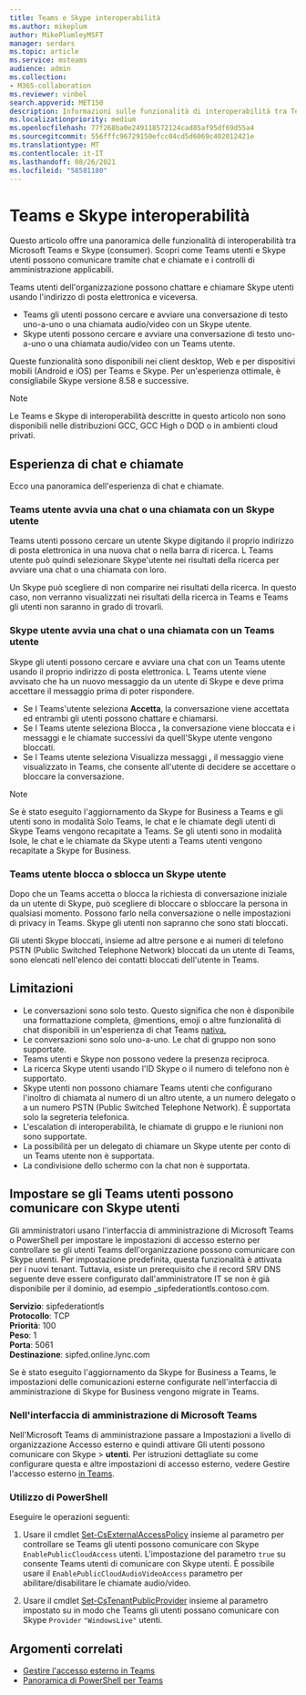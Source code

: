 ```yaml
---
title: Teams e Skype interoperabilità
ms.author: mikeplum
author: MikePlumleyMSFT
manager: serdars
ms.topic: article
ms.service: msteams
audience: admin
ms.collection:
- M365-collaboration
ms.reviewer: vinbel
search.appverid: MET150
description: Informazioni sulle funzionalità di interoperabilità tra Teams utenti dell'organizzazione e Skype utenti (consumer).
ms.localizationpriority: medium
ms.openlocfilehash: 77f268ba0e249118572124cad85af95df69d55a4
ms.sourcegitcommit: 556fffc96729150efcc04cd5d6069c402012421e
ms.translationtype: MT
ms.contentlocale: it-IT
ms.lasthandoff: 08/26/2021
ms.locfileid: "58581180"
---
```

# <a name="teams-and-skype-interoperability"></a>Teams e Skype interoperabilità

Questo articolo offre una panoramica delle funzionalità di interoperabilità tra Microsoft Teams e Skype (consumer). Scopri come Teams utenti e Skype utenti possono comunicare tramite chat e chiamate e i controlli di amministrazione applicabili.

Teams utenti dell'organizzazione possono chattare e chiamare Skype utenti usando l'indirizzo di posta elettronica e viceversa.

- Teams gli utenti possono cercare e avviare una conversazione di testo uno-a-uno o una chiamata audio/video con un Skype utente.
- Skype utenti possono cercare e avviare una conversazione di testo uno-a-uno o una chiamata audio/video con un Teams utente.

Queste funzionalità sono disponibili nei client desktop, Web e per dispositivi mobili (Android e iOS) per Teams e Skype. Per un'esperienza ottimale, è consigliabile Skype versione 8.58 e successive.

> [!NOTE]
> Le Teams e Skype di interoperabilità descritte in questo articolo non sono disponibili nelle distribuzioni GCC, GCC High o DOD o in ambienti cloud privati.

## <a name="chat-and-calling-experience"></a>Esperienza di chat e chiamate

Ecco una panoramica dell'esperienza di chat e chiamate.

### <a name="teams-user-starts-a-chat-or-call-with-a-skype-user"></a>Teams utente avvia una chat o una chiamata con un Skype utente

Teams utenti possono cercare un utente Skype digitando il proprio indirizzo di posta elettronica in una nuova chat o nella barra di ricerca.  L Teams utente può quindi selezionare Skype'utente nei risultati della ricerca per avviare una chat o una chiamata con loro.

Un Skype può scegliere di non comparire nei risultati della ricerca. In questo caso, non verranno visualizzati nei risultati della ricerca in Teams e Teams gli utenti non saranno in grado di trovarli.

### <a name="skype-user-starts-a-chat-or-call-with-a-teams-user"></a>Skype utente avvia una chat o una chiamata con un Teams utente

Skype gli utenti possono cercare e avviare una chat con un Teams utente usando il proprio indirizzo di posta elettronica. L Teams utente viene avvisato che ha un nuovo messaggio da un utente di Skype e deve prima accettare il messaggio prima di poter rispondere.

- Se l Teams'utente seleziona **Accetta**, la conversazione viene accettata ed entrambi gli utenti possono chattare e chiamarsi.
- Se l Teams utente seleziona Blocca **,** la conversazione viene bloccata e i messaggi e le chiamate successivi da quell'Skype utente vengono bloccati.
- Se l Teams utente seleziona Visualizza messaggi **,** il messaggio viene visualizzato in Teams, che consente all'utente di decidere se accettare o bloccare la conversazione.

> [!NOTE]
> Se è stato eseguito l'aggiornamento da Skype for Business a Teams e gli utenti sono in modalità Solo Teams, le chat e le chiamate degli utenti di Skype Teams vengono recapitate a Teams. Se gli utenti sono in modalità Isole, le chat e le chiamate da Skype utenti a Teams utenti vengono recapitate a Skype for Business.

### <a name="teams-user-blocks-or-unblocks-a-skype-user"></a>Teams utente blocca o sblocca un Skype utente

Dopo che un Teams accetta o blocca la richiesta di conversazione iniziale da un utente di Skype, può scegliere di bloccare o sbloccare la persona in qualsiasi momento. Possono farlo nella conversazione o nelle impostazioni di privacy in Teams. Skype gli utenti non sapranno che sono stati bloccati.

Gli utenti Skype bloccati, insieme ad altre persone e ai numeri di telefono PSTN (Public Switched Telephone Network) bloccati da un utente di Teams, sono elencati nell'elenco dei contatti bloccati dell'utente in Teams.

## <a name="limitations"></a>Limitazioni

- Le conversazioni sono solo testo. Questo significa che non è disponibile una formattazione completa, @mentions, emoji o altre funzionalità di chat disponibili in un'esperienza di chat Teams [nativa.](native-chat-for-external-users.md)
- Le conversazioni sono solo uno-a-uno. Le chat di gruppo non sono supportate.
- Teams utenti e Skype non possono vedere la presenza reciproca.
- La ricerca Skype utenti usando l'ID Skype o il numero di telefono non è supportato.
- Skype utenti non possono chiamare Teams utenti che configurano l'inoltro di chiamata al numero di un altro utente, a un numero delegato o a un numero PSTN (Public Switched Telephone Network).  È supportata solo la segreteria telefonica.
- L'escalation di interoperabilità, le chiamate di gruppo e le riunioni non sono supportate.
- La possibilità per un delegato di chiamare un Skype utente per conto di un Teams utente non è supportata.
- La condivisione dello schermo con la chat non è supportata.

## <a name="set-whether-teams-users-can-communicate-with-skype-users"></a>Impostare se gli Teams utenti possono comunicare con Skype utenti

Gli amministratori usano l'interfaccia di amministrazione di Microsoft Teams o PowerShell per impostare le impostazioni di accesso esterno per controllare se gli utenti Teams dell'organizzazione possono comunicare con Skype utenti. Per impostazione predefinita, questa funzionalità è attivata per i nuovi tenant. Tuttavia, esiste un prerequisito che il record SRV DNS seguente deve essere configurato dall'amministratore IT se non è già disponibile per il dominio, ad esempio _sipfederationtls.contoso.com.  

**Servizio**: sipfederationtls<br/>
**Protocollo**: TCP<br/>
**Priorità**: 100<br/>
**Peso**: 1<br/>
**Porta**: 5061<br/>
**Destinazione**: sipfed.online.lync.com

Se è stato eseguito l'aggiornamento da Skype for Business a Teams, le impostazioni delle comunicazioni esterne configurate nell'interfaccia di amministrazione di Skype for Business vengono migrate in Teams.

### <a name="in-the-microsoft-teams-admin-center"></a>Nell'interfaccia di amministrazione di Microsoft Teams

Nell'Microsoft Teams di amministrazione passare a Impostazioni a livello di organizzazione Accesso esterno e quindi attivare Gli utenti possono comunicare con Skype  >   **utenti**. Per istruzioni dettagliate su come configurare questa e altre impostazioni di accesso esterno, vedere Gestire l'accesso esterno [in Teams](./manage-external-access.md#allow-or-block-domains).

### <a name="using-powershell"></a>Utilizzo di PowerShell

Eseguire le operazioni seguenti: 
1. Usare il cmdlet [Set-CsExternalAccessPolicy](/powershell/module/skype/set-csexternalaccesspolicy) insieme al parametro per controllare se Teams gli utenti possono comunicare con Skype ```EnablePublicCloudAccess``` utenti. L'impostazione del parametro ```true``` su consente Teams utenti di comunicare con Skype utenti. È possibile usare il ```EnablePublicCloudAudioVideoAccess``` parametro per abilitare/disabilitare le chiamate audio/video.

2. Usare il cmdlet [Set-CsTenantPublicProvider](/powershell/module/skype/Set-CsTenantPublicProvider) insieme al parametro impostato su in modo che Teams gli utenti possano comunicare con Skype ```Provider``` ```"WindowsLive"``` utenti.

## <a name="related-topics"></a>Argomenti correlati

- [Gestire l'accesso esterno in Teams](manage-external-access.md)
- [Panoramica di PowerShell per Teams](teams-powershell-overview.md)
